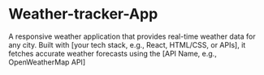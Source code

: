 # Weather-tracker-App
A responsive weather application that provides real-time weather data for any city. Built with [your tech stack, e.g., React, HTML/CSS, or APIs], it fetches accurate weather forecasts using the [API Name, e.g., OpenWeatherMap API]

